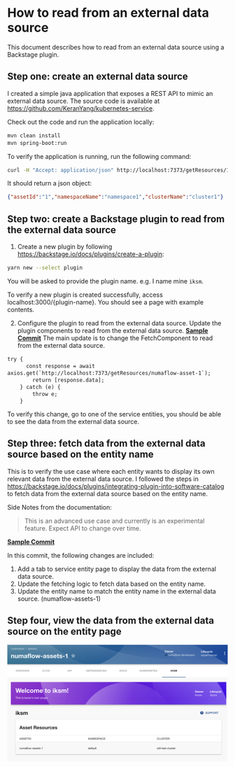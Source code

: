 # How to read from an external data source

This document describes how to read from an external data source using a Backstage plugin.

## Step one: create an external data source

I created a simple java application that exposes a REST API to mimic an external data source.
The source code is available at https://github.com/KeranYang/kubernetes-service.

Check out the code and run the application locally:

```bash
mvn clean install
mvn spring-boot:run
```

To verify the application is running, run the following command:

```bash
curl -H "Accept: application/json" http://localhost:7373/getResources/1
```

It should return a json object:

```json
{"assetId":"1","namespaceName":"namespace1","clusterName":"cluster1"}
```

## Step two: create a Backstage plugin to read from the external data source

1. Create a new plugin by following https://backstage.io/docs/plugins/create-a-plugin:

```bash
yarn new --select plugin
```

You will be asked to provide the plugin name. e.g. I name mine `iksm`.

To verify a new plugin is created successfully, access localhost:3000/{plugin-name}. You should see a page with example contents.

2. Configure the plugin to read from the external data source. Update the plugin components to read from the external data source. [**Sample Commit**](https://github.com/KeranYang/my-backstage-app/commit/609d60923735bda6b22c4937d9ec08bbb1cdbf5e)
   The main update is to change the FetchComponent to read from the external data source.

```tsx
try {
      const response = await axios.get(`http://localhost:7373/getResources/numaflow-asset-1`);
        return [response.data];
    } catch (e) {
        throw e;
    }
```

To verify this change, go to one of the service entities, you should be able to see the data from the external data source.

## Step three: fetch data from the external data source based on the entity name

This is to verify the use case where each entity wants to display its own relevant data from the external data source.
I followed the steps in https://backstage.io/docs/plugins/integrating-plugin-into-software-catalog to fetch data from the external data source based on the entity name.

Side Notes from the documentation:

> This is an advanced use case and currently is an experimental feature. Expect API to change over time.

[**Sample Commit**](https://github.com/KeranYang/my-backstage-app/commit/0bcff5a09ed9241bf3ecd10bb942cda32f30a272)

In this commit, the following changes are included:

1. Add a tab to service entity page to display the data from the external data source.
2. Update the fetching logic to fetch data based on the entity name.
3. Update the entity name to match the entity name in the external data source. (numaflow-assets-1)

## Step four, view the data from the external data source on the entity page

![external-data-source](screenshots/read-from-external.png)
